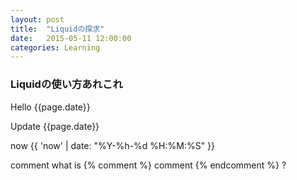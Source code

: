 ```yaml
---
layout: post
title:  "Liquidの探求"
date:   2015-05-11 12:00:00
categories: Learning
---
```


### Liquidの使い方あれこれ

Hello {{page.date}}

Update {{page.date}}

now {{ 'now' | date: "%Y-%h-%d %H:%M:%S" }}

comment what is {% comment %} comment {% endcomment %} ?

[jekyll]:      http://jekyllrb.com
[jekyll-gh]:   https://github.com/jekyll/jekyll
[jekyll-help]: https://github.com/jekyll/jekyll-help
